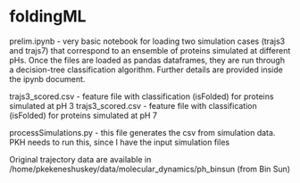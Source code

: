 # foldingML

prelim.ipynb - very basic notebook for loading two simulation cases (trajs3 and trajs7) that correspond to an ensemble of proteins simulated at different pHs. Once the files are loaded as pandas dataframes, they are run through a decision-tree classification algorithm. Further details are provided inside the ipynb document. 

trajs3_scored.csv - feature file with classification (isFolded) for proteins simulated at pH 3 
trajs3_scored.csv - feature file with classification (isFolded) for proteins simulated at pH 7 

processSimulations.py - this file generates the csv from simulation data. PKH needs to run this, since I have the input simulation files

Original trajectory data are available in 
 /home/pkekeneshuskey/data/molecular_dynamics/ph_binsun
 (from Bin Sun)
